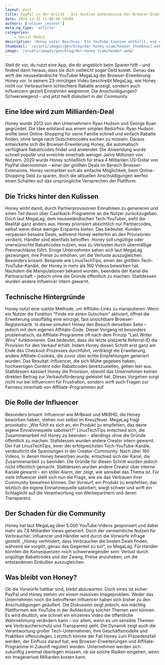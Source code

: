 ```yaml
---
layout: post
title: PayPal in der Kritik - Die dunklen Geheimnisse der Browser-Erweiterung Honey
date: 2024-12-22 11:00:00 +0200
authors: ['oliver_jessner']
meta_og_type: 'article'
categories:
    - Social Media
description: 'Honey unter Beschuss: Ein YouTube-Exposee enthüllt, wie die Browser-Erweiterung Verbrauchern schadet, Influencer um Einnahmen bringt und Händler in die Krise stürzt. Was steckt hinter den schwerwiegenden Vorwürfen?'
thumbnail: '/assets/images/gen/blog/der-honey-scam/header_thumbnail.webp'
image: '/assets/images/gen/blog/der-honey-scam/header.webp'
---
```


Stell dir vor, du nutzt eine App, die dir angeblich beim Sparen hilft – und findest dann heraus, dass sie dich vielleicht sogar Geld kostet. Genau das wirft der neuseeländische YouTuber MegaLag der Browser-Erweiterung Honey vor. In seinem 23-minütigen Video beschreibt MegaLag, wie Honey nicht nur Verbrauchern schlechtere Rabatte anzeigt, sondern auch Influencern gezielt Einnahmen wegnimmt. Die Anschuldigungen? Schwerwiegend – und jetzt heiß diskutiert in der Community.

## Eine Idee wird zum Milliarden-Deal

Honey wurde 2012 von den Unternehmern Ryan Hudson und George Ruan gegründet. Die Idee entstand aus einem simplen Bedürfnis: Ryan Hudson wollte beim Online-Shopping für seine Familie schnell und einfach Rabatte finden, ohne lange nach Gutscheincodes suchen zu müssen. Daraus entwickelte sich die Browser-Erweiterung Honey, die automatisch verfügbare Rabattcodes findet und anwendet. Die Anwendung wurde schnell populär und erreichte innerhalb weniger Jahre Millionen von Nutzern. 2020 wurde Honey schließlich für etwa 4 Milliarden US-Dollar von PayPal übernommen – einer der größten Deals im Bereich Browser-Extensions. Honey vermarktet sich als einfache Möglichkeit, beim Online-Shopping Geld zu sparen, doch die aktuellen Anschuldigungen werfen einen Schatten auf das ursprüngliche Versprechen der Plattform.

## Die Tricks hinter den Kulissen

Honey wirbt damit, durch Partnerprovisionen Einnahmen zu generieren und einen Teil davon über Cashback-Programme an die Nutzer zurückzugeben. Doch laut MegaLag, dem neuseeländischen Tech-YouTuber, sieht die Realität ganz anders aus. Honey priorisiert absichtlich nur Partnercodes, selbst wenn diese weniger Ersparnis bieten. Das bedeutet: Kunden verpassen bessere Deals, während Honey weiterhin an den Provisionen verdient. Händler sind ebenfalls betroffen. Honey soll ungültige oder unerwünschte Rabattcodes nutzen, was zu Verlusten durch übermäßige Preisnachlässe führt. Einige Unternehmen sehen sich laut MegaLag gezwungen, ihre Preise zu erhöhen, um die Verluste auszugleichen. Besonders brisant: Beispiele wie LinusTechTips, einen der größten Tech-YouTube-Kanäle, der Honey in mehr als 160 Videos beworben hat. Nachdem die Manipulationen bekannt wurden, beendete der Kanal die Partnerschaft – jedoch ohne die Gründe öffentlich zu machen. Stattdessen wurden andere Influencer intern gewarnt.

## Technische Hintergründe

Honey nutzt eine subtile Methode, um Affiliate-Links zu manipulieren: Wenn ein Nutzer die Funktion "Finde mir einen Gutschein" aktiviert, öffnet die Erweiterung unauffällig eine winzige, fast unsichtbare Browser-Registerkarte. In dieser simuliert Honey den Besuch derselben Seite – jedoch mit dem eigenen Affiliate-Code. Dieser Vorgang ist besonders problematisch, da Affiliate-Programme oft nach dem Prinzip "Last Writer Wins" funktionieren. Das bedeutet, dass die letzte platzierte Referral-ID die Provision für den Verkauf erhält. Indem Honey diesen Schritt erst ganz am Ende des Checkout-Prozesses durchführt, verdrängt die Erweiterung andere Affiliate-Cookies, die zuvor über echte Empfehlungen generiert wurden. Das Resultat: Influencer, die sich Mühe gegeben haben, hochwertigen Content oder Rabattcodes bereitzustellen, gehen leer aus. Stattdessen kassiert Honey die Provision, obwohl das Unternehmen keinen direkten Beitrag zur Verkaufsförderung geleistet hat. Dieses Vorgehen sorgt nicht nur bei Influencern für Frustration, sondern wirft auch Fragen zur Fairness innerhalb von Affiliate-Programmen auf.

## Die Rolle der Influencer

Besonders brisant: Influencer wie MrBeast und MKBHD, die Honey beworben haben, stehen nun selbst im Kreuzfeuer. MegaLag fragt provokativ: „Wie fühlt es sich an, ein Produkt zu empfehlen, das deine eigene Einnahmequelle sabotiert?“ LinusTechTips entschied sich, die Zusammenarbeit mit Honey zu beenden – allerdings ohne die Gründe öffentlich zu machen. Stattdessen wurden andere Creator intern gewarnt. Der Fall LinusTechTips, einer der erfolgreichsten Tech-YouTube-Kanäle, verdeutlicht die Spannungen in der Creator-Community. Nach über 160 Videos, in denen Honey beworben wurde, entschied sich der Kanal, die Zusammenarbeit zu beenden. Die Gründe für diesen Schritt wurden jedoch nicht öffentlich gemacht. Stattdessen wurden andere Creator über interne Kanäle gewarnt – ein stiller Alarm, der zeigt, wie sensibel das Thema ist. Für viele Influencer stellt sich nun die Frage, wie sie das Vertrauen ihrer Community bewahren können. Der Vorwurf, ein Produkt zu empfehlen, das letztlich die eigene Einnahmequelle sabotiert, wiegt schwer und wirft ein Schlaglicht auf die Verantwortung von Werbepartnern und deren Transparenz.

## Der Schaden für die Community

Honey hat laut MegaLag über 5.000 YouTube-Videos gesponsert und dabei mehr als 7,8 Milliarden Views generiert. Doch der vermeintliche Nutzen für Verbraucher, Influencer und Händler wird durch die Vorwürfe infrage gestellt. „Honey verhindert, dass Verbraucher die besten Deals finden, während sie vorgibt, genau das Gegenteil zu tun“, so MegaLag. Für Händler könnten die Konsequenzen noch schwerwiegender sein: Verlust durch ungültige Rabattcodes und der Zwang, Preise anzuheben, um die entstandenen Einbußen auszugleichen.

## Was bleibt von Honey?

Ob die Vorwürfe haltbar sind, bleibt abzuwarten. Doch eines ist sicher: PayPal und Honey stehen vor einem massiven Imageproblem. Weder das Unternehmen noch die betroffenen Influencer haben sich bisher zu den Anschuldigungen geäußert. Die Diskussion zeigt jedoch, wie mächtig Plattformen wie YouTube in der Aufdeckung solcher Themen sein können. Es wird deutlich, wie schnell ein einzelnes Video die öffentliche Wahrnehmung verändern kann – vor allem, wenn es um sensible Themen wie Verbraucherschutz und Transparenz geht. Die Dynamik zeigt auch die Verantwortung großer Tech-Unternehmen, ihre Geschäftsmodelle und Praktiken offenzulegen. Letztlich könnte der Fall Honey zum Präzedenzfall werden, der Einfluss darauf hat, wie Browser-Erweiterungen und Affiliate-Programme in Zukunft reguliert werden. Unternehmen werden sich zukünftig zweimal überlegen müssen, ob sie solche Risiken eingehen, wenn ein Imageverlust Milliarden kosten kann.
